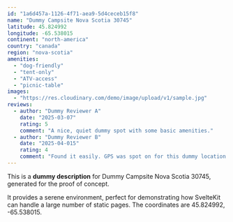 ```yaml
---
id: "1a6d457a-1126-4f71-aea9-5d4ceceb15f8"
name: "Dummy Campsite Nova Scotia 30745"
latitude: 45.824992
longitude: -65.538015
continent: "north-america"
country: "canada"
region: "nova-scotia"
amenities:
  - "dog-friendly"
  - "tent-only"
  - "ATV-access"
  - "picnic-table"
images:
  - "https://res.cloudinary.com/demo/image/upload/v1/sample.jpg"
reviews:
  - author: "Dummy Reviewer A"
    date: "2025-03-07"
    rating: 5
    comment: "A nice, quiet dummy spot with some basic amenities."
  - author: "Dummy Reviewer B"
    date: "2025-04-015"
    rating: 4
    comment: "Found it easily. GPS was spot on for this dummy location."
---
```


This is a **dummy description** for Dummy Campsite Nova Scotia 30745, generated for the proof of concept.

It provides a serene environment, perfect for demonstrating how SvelteKit can handle a large number of static pages. The coordinates are 45.824992, -65.538015.
